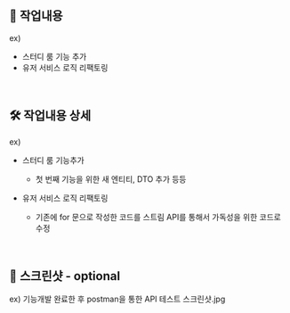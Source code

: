 ## 🚀 작업내용

ex)
- 스터디 룸 기능 추가
- 유저 서비스 로직 리팩토링

<br>

## 🛠️ 작업내용 상세


ex)

- 스터디 룸 기능추가
    - 첫 번째 기능을 위한 새 엔티티, DTO 추가 등등



- 유저 서비스 로직 리팩토링
    - 기존에 for 문으로 작성한 코드를 스트림 API를 통해서 가독성을 위한 코드로 수정

<br>


## 🌄 스크린샷 - optional

ex) 기능개발 완료한 후 postman을 통한 API 테스트 스크린샷.jpg